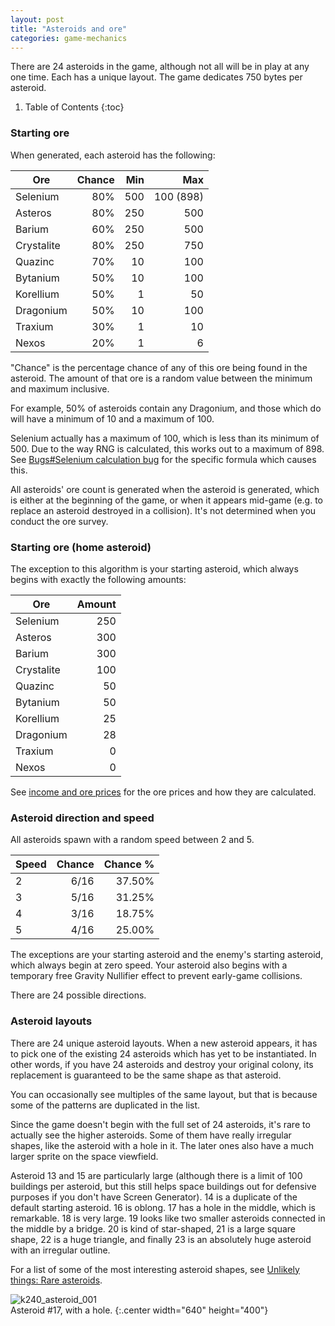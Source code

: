 ```yaml
---
layout: post
title: "Asteroids and ore"
categories: game-mechanics
---
```


There are 24 asteroids in the game, although not all will be in play at any one
time. Each has a unique layout. The game dedicates 750 bytes per asteroid.

1. Table of Contents
{:toc}

### Starting ore

When generated, each asteroid has the following:

| Ore        | Chance | Min |   Max     |
|------------|-------:|----:|----------:|
| Selenium   |    80% | 500 | 100 (898) |
| Asteros    |    80% | 250 | 500       |
| Barium     |    60% | 250 | 500       |
| Crystalite |    80% | 250 | 750       |
| Quazinc    |    70% |  10 | 100       |
| Bytanium   |    50% |  10 | 100       |
| Korellium  |    50% |   1 |  50       |
| Dragonium  |    50% |  10 | 100       |
| Traxium    |    30% |   1 |  10       |
| Nexos      |    20% |   1 |   6       |

"Chance" is the percentage chance of any of this ore being found in the
asteroid. The amount of that ore is a random value between the minimum and
maximum inclusive.

For example, 50% of asteroids contain any Dragonium, and those which do will
have a minimum of 10 and a maximum of 100.

Selenium actually has a maximum of 100, which is less than its minimum of 500.
Due to the way RNG is calculated, this works out to a maximum of 898. See
[Bugs#Selenium calculation bug](../game-mechanics/bugs.html#selenium-calculation-bug)
for the specific formula which causes this.

All asteroids' ore count is generated when the asteroid is generated, which is
either at the beginning of the game, or when it appears mid-game (e.g. to
replace an asteroid destroyed in a collision). It's not determined when you
conduct the ore survey.

### Starting ore (home asteroid)

The exception to this algorithm is your starting asteroid, which always begins
with exactly the following amounts:

| Ore        | Amount |
|------------|-------:|
| Selenium   |   250  |
| Asteros    |   300  |
| Barium     |   300  |
| Crystalite |   100  |
| Quazinc    |    50  |
| Bytanium   |    50  |
| Korellium  |    25  |
| Dragonium  |    28  |
| Traxium    |     0  |
| Nexos      |     0  |

See [income and ore prices](../game-mechanics/income-and-ore-prices.html) for
the ore prices and how they are calculated.

### Asteroid direction and speed

All asteroids spawn with a random speed between 2 and 5.

|Speed| Chance | Chance % |
|:----|-------:|---------:|
|  2  |  6/16  | 37.50%   |
|  3  |  5/16  | 31.25%   |
|  4  |  3/16  | 18.75%   |
|  5  |  4/16  | 25.00%   |

The exceptions are your starting asteroid and the enemy's starting asteroid,
which always begin at zero speed. Your asteroid also begins with a temporary
free Gravity Nullifier effect to prevent early-game collisions.

There are 24 possible directions.

### Asteroid layouts

There are 24 unique asteroid layouts. When a new asteroid appears, it has to
pick one of the existing 24 asteroids which has yet to be instantiated. In other
words, if you have 24 asteroids and destroy your original colony, its
replacement is guaranteed to be the same shape as that asteroid.

You can occasionally see multiples of the same layout, but that is because some
of the patterns are duplicated in the list.

Since the game doesn't begin with the full set of 24 asteroids, it's rare to
actually see the higher asteroids. Some of them have really irregular shapes,
like the asteroid with a hole in it. The later ones also have a much larger
sprite on the space viewfield.

Asteroid 13 and 15 are particularly large (although there is a limit of 100
buildings per asteroid, but this still helps space buildings out for defensive
purposes if you don't have Screen Generator). 14 is a duplicate of the default
starting asteroid. 16 is oblong. 17 has a hole in the middle, which is
remarkable. 18 is very large. 19 looks like two smaller asteroids connected in
the middle by a bridge. 20 is kind of star-shaped, 21 is a large square shape,
22 is a huge triangle, and finally 23 is an absolutely huge asteroid with an
irregular outline.

For a list of some of the most interesting asteroid shapes, see
[Unlikely things: Rare asteroids](../fun/unlikely-things.html#rare-asteroids).

![k240_asteroid_001](../images/asteroids/k240_asteroid_01.png "k240_asteroid_01")<br>
Asteroid #17, with a hole.
{:.center width="640" height="400"}
